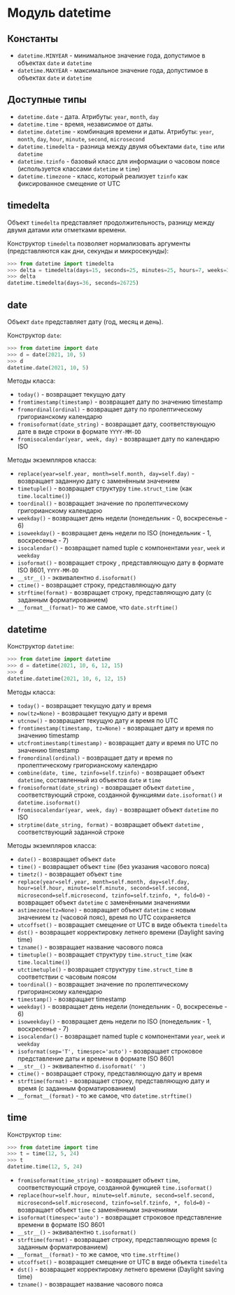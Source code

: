 # Модуль datetime

## Константы

- `datetime.MINYEAR` - минимальное значение года, допустимое в объектах `date` и `datetime`
- `datetime.MAXYEAR` - максимальное значение года, допустимое в объектах `date` и `datetime`

## Доступные типы

- `datetime.date` - дата. Атрибуты: `year`, `month`, `day`
- `datetime.time` - время, независимое от даты.
- `datetime.datetime` - комбинация времени и даты. Атрибуты: `year`, `month`, `day`, `hour`, `minute`, `second`, `microsecond`
- `datetime.timedelta` - разница между двумя объектами `date`, `time` или `datetime`
- `datetime.tzinfo` - базовый класс для информации о часовом поясе (используется классами `datetime` и `time`)
- `datetime.timezone` - класс, который реализует `tzinfo` как фиксированное смещение от UTC

## timedelta

Объект `timedelta` представляет продолжительность, разницу между двумя датами или отметками времени.

Конструктор `timedelta` позволяет нормализовать аргументы (представляются как дни, секунды и микросекунды):

```python
>>> from datetime import timedelta
>>> delta = timedelta(days=15, seconds=25, minutes=25, hours=7, weeks=3)
>>> delta
datetime.timedelta(days=36, seconds=26725)
```

## date

Объект `date` представляет дату (год, месяц и день).

Конструктор `date`:

```python
>>> from datetime import date
>>> d = date(2021, 10, 5)
>>> d
datetime.date(2021, 10, 5)
```

Методы класса:

- `today()` - возвращает текущую дату
- `fromtimestamp(timestamp)` - возвращает дату по значению timestamp
- `fromordinal(ordinal)` - возвращает дату по пролептическому григорианскому календарю
- `fromisoformat(date_string)` - возвращает дату, соответствующую дате в виде строки в формате `YYYY-MM-DD`
- `fromisocalendar(year, week, day)` - возвращает дату по календарю ISO

Методы экземпляров класса:

- `replace(year=self.year, month=self.month, day=self.day)` - возвращает заданную дату с заменённым значением
- `timetuple()` - возвращает структуру `time.struct_time` (как `time.localtime()`)
- `toordinal()` - возвращает значение по пролептическому григорианскому календарю
- `weekday()` - возвращает день недели (понедельник - 0, воскресенье - 6)
- `isoweekday()` - возвращает день недели по ISO (понедельник - 1, воскресенье - 7)
- `isocalendar()` - возвращает named tuple с компонентами `year`, `week` и `weekday`
- `isoformat()` - возвращает строку , представляющую дату в формате ISO 8601, `YYYY-MM-DD`
- `__str__()` - эквивалентно `d.isoformat()`
- `ctime()` - возвращает строку, представляющую дату
- `strftime(format)` - возвращает строку, представляющую дату (с заданным форматированием)
- `__format__(format)`- то же самое, что `date.strftime()`

## datetime

Конструктор `datetime`:

```python
>>> from datetime import datetime
>>> d = datetime(2021, 10, 6, 12, 15)
>>> d
datetime.datetime(2021, 10, 6, 12, 15)
```

Методы класса:

- `today()` - возвращает текущую дату и время
- `now(tz=None)` - возвращает текущую дату и время
- `utcnow()` - возвращает текущую дату и время по UTC
- `fromtimestamp(timestamp, tz=None)` - возвращает дату и время по значению timestamp
- `utcfromtimestamp(timestamp)` - возвращает дату и время по UTC по значению timestamp
- `fromordinal(ordinal)` - возвращает дату и время по пролептическому григорианскому календарю
- `combine(date, time, tzinfo=self.tzinfo)` - возвращает объект `datetime`, составленный из объектов `date` и `time`
- `fromisoformat(date_string)` - возвращает объект `datetime` , соответствующий строке, созданной функциями `date.isoformat()` и `datetime.isoformat()`
- `fromisocalendar(year, week, day)` - возвращает объект `datetime` по ISO
- `strptime(date_string, format)` - возвращает объект `datetime` , соответствующий заданной строке

Методы экземпляров класса:

- `date()` - возвращает объект `date`
- `time()` - возвращает объект `time` (без указания часового пояса)
- `timetz()` - возвращает объект `time`
- `replace(year=self.year, month=self.month, day=self.day, hour=self.hour, minute=self.minute, second=self.second, microsecond=self.microsecond, tzinfo=self.tzinfo, *, fold=0)` - возвращает объект `datetime` с заменёнными значениями
- `astimezone(tz=None)` - возвращает объект `datetime` с новым значением `tz` (часовой пояс), время по UTC сохраняется
- `utcoffset()` - возвращает смещение от UTC в виде объекта `timedelta`
- `dst()` - возвращает корректировку летнего времени (Daylight saving time)
- `tzname()` - возвращает название часового пояса
- `timetuple()` - возвращает структуру `time.struct_time` (как `time.localtime()`)
- `utctimetuple()` - возвращает структуру `time.struct_time` в соответствии с часовым поясом
- `toordinal()` - возвращает значение по пролептическому григорианскому календарю
- `timestamp()` - возвращает timestamp
- `weekday()` - возвращает день недели (понедельник - 0, воскресенье - 6)
- `isoweekday()` - возвращает день недели по ISO (понедельник - 1, воскресенье - 7)
- `isocalendar()` - возвращает named tuple с компонентами `year`, `week` и `weekday`
- `isoformat(sep='T', timespec='auto')` - возвращает строковое представление даты и времени в формате ISO 8601
- `__str__()` - эквивалентно `d.isoformat(' ')`
- `ctime()` - возвращает строку, представляющую дату и время
- `strftime(format)` - возвращает строку, представляющую дату и время (с заданным форматированием)
- `__format__(format)` - то же самое, что `datetime.strftime()`

## time

Конструктор `time`:

```python
>>> from datetime import time
>>> t = time(12, 5, 24)
>>> t
datetime.time(12, 5, 24)
```

- `fromisoformat(time_string)` - возвращает объект `time`, соответствующий строуе, созданной функцией `time.isoformat()`
- `replace(hour=self.hour, minute=self.minute, second=self.second, microsecond=self.microsecond, tzinfo=self.tzinfo, *, fold=0)` - возвращает объект `time` с заменёнными значениями
- `isoformat(timespec='auto')` - возвращает строковое представление времени в формате ISO 8601
- `__str__()` - эквивалентно `t.isoformat()`
- `strftime(format)` - возвращает строку, представляющую  время (с заданным форматированием)
- `__format__(format)` - то же самое, что `time.strftime()`
- `utcoffset()` - возвращает смещение от UTC в виде объекта `timedelta`
- `dst()` - возвращает корректировку летнего времени (Daylight saving time)
- `tzname()` - возвращает название часового пояса
